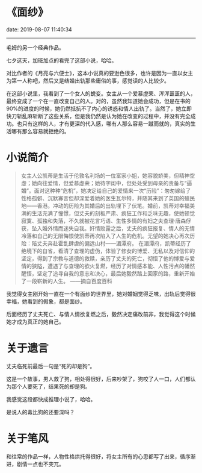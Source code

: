 # 《面纱》
date: 2019-08-07 11:40:34

---

毛姆的另一个经典作品。

七夕这天，加班加点的看完了这部小说，哈哈。

对比作者的《月亮与六便士》，这本小说真的要逊色很多，也许是因为一直以女主为第一人称吧，然后又是结婚出轨那些庸俗的事，感觉读的人比较少。

在这部小说里，我看到了一个女人的蜕变。女主从一个爱慕虚荣、浑浑噩噩的人，最终变成了一个在一直改变自己的人。对的，虽然我知道她会成功，但是在书的90%的进度的时候，她仍然抵抗不了内心的诱惑和情人出轨了。当然了，她立即快刀斩乱麻斩断了这些关系，但是我仍然是认为她在改变的过程中，并没有完全成功。也只有这样的人，才有更深的代入感，哪有人那么容易一蹴而就的，真实的生活哪有那么容易就拒绝的。


# 小说简介

>女主人公凯蒂是生活于伦敦名利场的一位富家小姐，她容貌娇美，但精神空虚；她向往爱情，但爱慕虚荣；她待字闺中，但处处受到母亲的责备与“逼婚”。面对这种种“危机”，她决定给自己的爱情来一次“历险”：匆匆嫁给了性格孤僻、沉默寡言但却深爱着她的医生瓦尔特，并随其来到了英国的殖民地——香港。冲动的历险为其婚后的出轨埋下了伏笔。婚前，凯蒂对幸福美满的生活充满了憧憬，但丈夫的刻板严肃、疯狂工作和乏味无趣，使她顿觉寂寞、孤独和失落，不久就被花言巧语、生性多情的有妇之夫查理·唐森俘获，坠入婚外情而迷失自我。奸情败露之后，丈夫的疯狂报复、情人的无情冷落和自己的无限悔恨使凯蒂再次陷入了人生的危机。无望的她决心再次历险：陪丈夫奔赴霍乱肆虐的偏远山村——湄潭府。
在湄潭府，凯蒂经历了绝境下的自省，看清了查理的虚伪，体验了修女的博爱、无私以及对信仰的坚定，得到了宗教与道德的救赎，亲历了丈夫的死亡，彻悟了他的博爱与爱情的狭隘，遭遇了与查理的欲火复燃，经历了对情感本能、人性污点的幡然醒悟，坚定了追寻自我的意志和决心，最后她毅然踏上回家的路，重新开始了一段崭新的人生。
——摘自百度百科

我觉得女主刚开始一直在一个有面纱的世界里，她对婚姻觉得乏味，出轨后觉得很幸福，她看到的假象，都是面纱。

后面经历了丈夫死亡、与情人情欲复燃之后，毅然决定痛改前非，我觉得这个时候她才成为真正的她自己。

# 关于遗言

丈夫临死前最后一句是“死的却是狗”。

这是一个故事，男人救了狗，相处得很好，后来吵架了，狗咬了人一口，人们都认为那个人要死了，结果死的却是狗。

我感觉这段都快成推理小说了，哈哈。

是说人的毒比狗的还要深吗？

# 关于笔风

和往常的作品一样，人物性格烘托得很好，将女主所有的心思都写了出来，循序渐进，剧情一点也不突兀。

